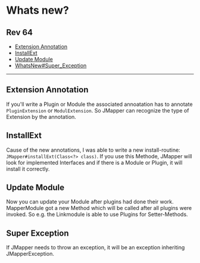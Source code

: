 # Whats new? #

## Rev 64 ##

  * [Extension Annotation](WhatsNew#Extension_Annotation.md)
  * [InstallExt](WhatsNew#InstallExt.md)
  * [Update Module](WhatsNew#Update_Module.md)
  * [WhatsNew#Super\_Exception](WhatsNew#Super_Exception.md)

---


## Extension Annotation ##
If you'll write a Plugin or Module the associated annoatation has to annotate `PluginExtension` or `ModulExtension`. So JMapper can recognize the type of Extension by the annotation.

## InstallExt ##
Cause of the new annotations, I was able to write a new install-routine: `JMapper#installExt(Class<?> class)`. If you use this Methode, JMapper will look for implemented Interfaces and if there is a Module or Plugin, it will install it correctly.

## Update Module ##
Now you can update your Module after plugins had done their work. MapperModule got a new Method which will be called after all plugins were invoked. So e.g. the Linkmodule is able to use Plugins for Setter-Methods.

## Super Exception ##
If JMapper needs to throw an exception, it will be an exception inheriting JMapperException.